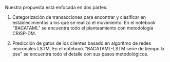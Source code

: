 Nuestra propuesta está enfocada en dos partes:

1. Categorización de transacciones para encontrar y clasificar en establecimientos a los que se realizó el movimiento. En el notebook "BACATAML" se encuentra todo el planteamiento con metodología CRISP-DM.

2. Predicción de gatos de los clientes basado en algoritmo de redes neuronales LSTM. En el notebook "BACATAML-LSTM serie de tiempo tx pse" se encuentra todo el detalle con sus pasos metodológicos.
